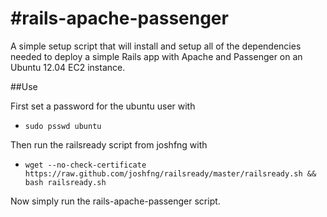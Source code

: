 #rails-apache-passenger
======================

A simple setup script that will install and setup all of the dependencies needed to deploy a simple Rails app with Apache and Passenger on an Ubuntu 12.04 EC2 instance.

##Use

First set a password for the ubuntu user with 

* `sudo psswd ubuntu`

Then run the railsready script from joshfng with 

* `wget --no-check-certificate https://raw.github.com/joshfng/railsready/master/railsready.sh && bash railsready.sh`
 
Now simply run the rails-apache-passenger script.
